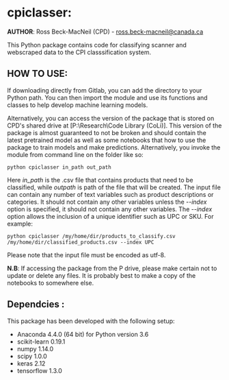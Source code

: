 # cpiclasser:
**AUTHOR**: Ross Beck-MacNeil (CPD) - ross.beck-macneil@canada.ca

This Python package contains code for classifying scanner and webscraped data to the CPI classsification system.

## HOW TO USE:
If downloading directly from Gitlab, you can add the directory to your Python path. You can then import the module
and use its functions and classes to help develop machine learning models. 

Alternatively, you can access the version of the package that is stored on CPD's
shared drive at [P:\Research\Code Library (CoLi)]. This version of the package
is almost guaranteed to not be broken and should contain the latest pretrained
model as well as some notebooks that how to use the package to train models and
make predictions. Alternatively, you invoke the module from command line on the folder like so:

```
python cpiclasser in_path out_path
```

Here *in_path* is the .csv file that contains products that need to be classified, while *outpath* is path
of the file that will be created. The input file can contain any number of text variables such as product descriptions
or categories. It should not contain any other variables unless the *--index* option is specified, it should not contain any other variables.
The *--index* option allows the inclusion of a unique identifier such as UPC or SKU. For example:

```
python cpiclasser /my/home/dir/products_to_classify.csv /my/home/dir/classified_products.csv --index UPC
```

Please note that the input file must be encoded as utf-8. 

**N.B**: If accessing the package from the P drive, please make certain not
to update or delete any files. It is probably best to make a copy of the notebooks
to somewhere else.

## Dependcies :
This package has been developed with the following setup:
* Anaconda 4.4.0 (64 bit) for Python version 3.6 
* scikit-learn 0.19.1 
* numpy 1.14.0
* scipy 1.0.0
* keras 2.12
* tensorflow 1.3.0